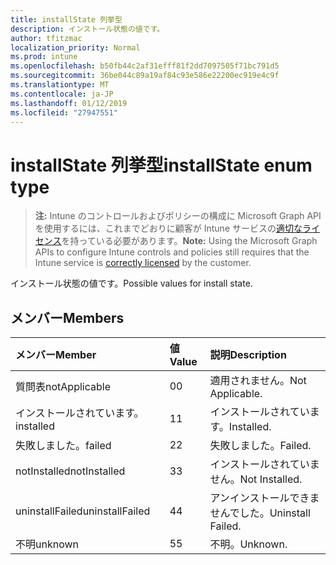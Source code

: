 ```yaml
---
title: installState 列挙型
description: インストール状態の値です。
author: tfitzmac
localization_priority: Normal
ms.prod: intune
ms.openlocfilehash: b50fb44c2af31efff81f2dd7097505f71bc791d5
ms.sourcegitcommit: 36be044c89a19af84c93e586e22200ec919e4c9f
ms.translationtype: MT
ms.contentlocale: ja-JP
ms.lasthandoff: 01/12/2019
ms.locfileid: "27947551"
---
```

# <a name="installstate-enum-type"></a><span data-ttu-id="bdb18-103">installState 列挙型</span><span class="sxs-lookup"><span data-stu-id="bdb18-103">installState enum type</span></span>

> <span data-ttu-id="bdb18-104">**注:** Intune のコントロールおよびポリシーの構成に Microsoft Graph API を使用するには、これまでどおりに顧客が Intune サービスの[適切なライセンス](https://go.microsoft.com/fwlink/?linkid=839381)を持っている必要があります。</span><span class="sxs-lookup"><span data-stu-id="bdb18-104">**Note:** Using the Microsoft Graph APIs to configure Intune controls and policies still requires that the Intune service is [correctly licensed](https://go.microsoft.com/fwlink/?linkid=839381) by the customer.</span></span>

<span data-ttu-id="bdb18-105">インストール状態の値です。</span><span class="sxs-lookup"><span data-stu-id="bdb18-105">Possible values for install state.</span></span>
## <a name="members"></a><span data-ttu-id="bdb18-106">メンバー</span><span class="sxs-lookup"><span data-stu-id="bdb18-106">Members</span></span>
|<span data-ttu-id="bdb18-107">メンバー</span><span class="sxs-lookup"><span data-stu-id="bdb18-107">Member</span></span>|<span data-ttu-id="bdb18-108">値</span><span class="sxs-lookup"><span data-stu-id="bdb18-108">Value</span></span>|<span data-ttu-id="bdb18-109">説明</span><span class="sxs-lookup"><span data-stu-id="bdb18-109">Description</span></span>|
|:---|:---|:---|
|<span data-ttu-id="bdb18-110">質問表</span><span class="sxs-lookup"><span data-stu-id="bdb18-110">notApplicable</span></span>|<span data-ttu-id="bdb18-111">0</span><span class="sxs-lookup"><span data-stu-id="bdb18-111">0</span></span>|<span data-ttu-id="bdb18-112">適用されません。</span><span class="sxs-lookup"><span data-stu-id="bdb18-112">Not Applicable.</span></span>|
|<span data-ttu-id="bdb18-113">インストールされています。</span><span class="sxs-lookup"><span data-stu-id="bdb18-113">installed</span></span>|<span data-ttu-id="bdb18-114">1</span><span class="sxs-lookup"><span data-stu-id="bdb18-114">1</span></span>|<span data-ttu-id="bdb18-115">インストールされています。</span><span class="sxs-lookup"><span data-stu-id="bdb18-115">Installed.</span></span>|
|<span data-ttu-id="bdb18-116">失敗しました。</span><span class="sxs-lookup"><span data-stu-id="bdb18-116">failed</span></span>|<span data-ttu-id="bdb18-117">2</span><span class="sxs-lookup"><span data-stu-id="bdb18-117">2</span></span>|<span data-ttu-id="bdb18-118">失敗しました。</span><span class="sxs-lookup"><span data-stu-id="bdb18-118">Failed.</span></span>|
|<span data-ttu-id="bdb18-119">notInstalled</span><span class="sxs-lookup"><span data-stu-id="bdb18-119">notInstalled</span></span>|<span data-ttu-id="bdb18-120">3</span><span class="sxs-lookup"><span data-stu-id="bdb18-120">3</span></span>|<span data-ttu-id="bdb18-121">インストールされていません。</span><span class="sxs-lookup"><span data-stu-id="bdb18-121">Not Installed.</span></span>|
|<span data-ttu-id="bdb18-122">uninstallFailed</span><span class="sxs-lookup"><span data-stu-id="bdb18-122">uninstallFailed</span></span>|<span data-ttu-id="bdb18-123">4</span><span class="sxs-lookup"><span data-stu-id="bdb18-123">4</span></span>|<span data-ttu-id="bdb18-124">アンインストールできませんでした。</span><span class="sxs-lookup"><span data-stu-id="bdb18-124">Uninstall Failed.</span></span>|
|<span data-ttu-id="bdb18-125">不明</span><span class="sxs-lookup"><span data-stu-id="bdb18-125">unknown</span></span>|<span data-ttu-id="bdb18-126">5</span><span class="sxs-lookup"><span data-stu-id="bdb18-126">5</span></span>|<span data-ttu-id="bdb18-127">不明。</span><span class="sxs-lookup"><span data-stu-id="bdb18-127">Unknown.</span></span>|




